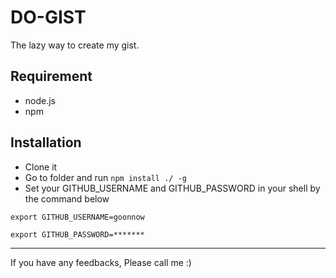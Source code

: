 # DO-GIST
The lazy way to create my gist.

## Requirement
- node.js
- npm

## Installation
- Clone it
- Go to folder and run `npm install ./ -g`
- Set your GITHUB_USERNAME and GITHUB_PASSWORD in your shell by the
command below
 
```
export GITHUB_USERNAME=goonnow

export GITHUB_PASSWORD=*******

```

---
If you have any feedbacks, Please call me :)

